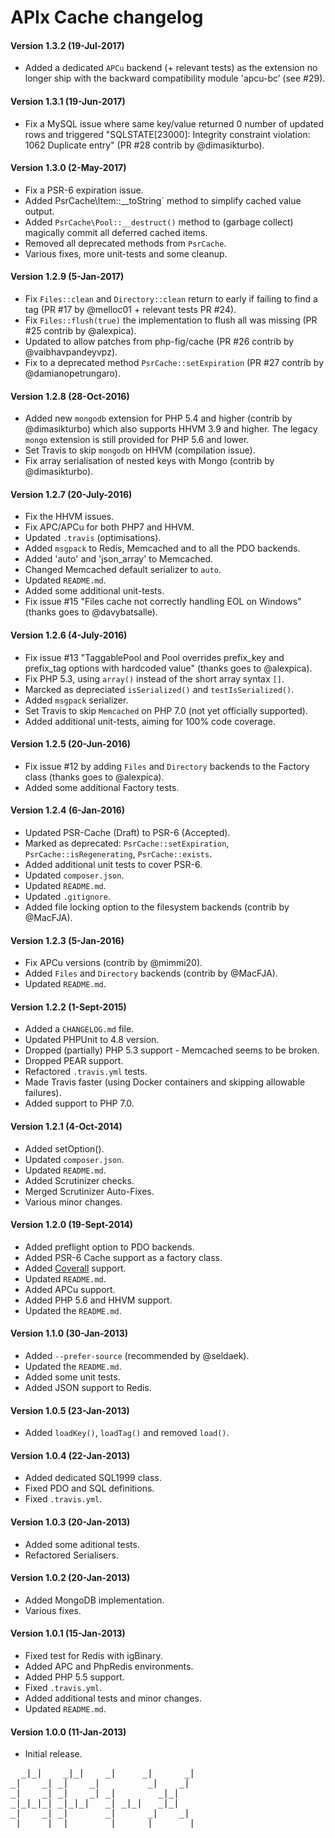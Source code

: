 # APIx Cache changelog

#### Version 1.3.2 (19-Jul-2017)
- Added a dedicated `APCu` backend (+ relevant tests) as the extension no longer ship with the backward compatibility module 'apcu-bc’ (see #29).

#### Version 1.3.1 (19-Jun-2017)
- Fix a MySQL issue where same key/value returned 0 number of updated rows and triggered "SQLSTATE[23000]: Integrity constraint violation: 1062 Duplicate entry" (PR #28 contrib by @dimasikturbo).

#### Version 1.3.0 (2-May-2017)
- Fix a PSR-6 expiration issue.
- Added PsrCache\Item::__toString` method to simplify cached value output.
- Added `PsrCache\Pool::__destruct()` method to (garbage collect) magically commit all deferred cached items.
- Removed all deprecated methods from `PsrCache`.
- Various fixes, more unit-tests and some cleanup.

#### Version 1.2.9 (5-Jan-2017)
- Fix `Files::clean` and `Directory::clean` return to early if failing to find a tag (PR #17 by @melloc01 + relevant tests PR #24).
- Fix `Files::flush(true)` the implementation to flush all was missing (PR #25 contrib by @alexpica).
- Updated to allow patches from php-fig/cache (PR #26 contrib by @vaibhavpandeyvpz).
- Fix to a deprecated method `PsrCache::setExpiration` (PR #27 contrib by @damianopetrungaro).

#### Version 1.2.8 (28-Oct-2016)
- Added new `mongodb` extension for PHP 5.4 and higher (contrib by @dimasikturbo) which also supports HHVM 3.9 and higher. The legacy `mongo` extension is still provided for PHP 5.6 and lower.
- Set Travis to skip `mongodb` on HHVM (compilation issue).
- Fix array serialisation of nested keys with Mongo (contrib by @dimasikturbo).

#### Version 1.2.7 (20-July-2016)
- Fix the HHVM issues.
- Fix APC/APCu for both PHP7 and HHVM.
- Updated `.travis` (optimisations).
- Added `msgpack` to Redis, Memcached and to all the PDO backends.  
- Added 'auto' and 'json_array' to Memcached.
- Changed Memcached default serializer to `auto`.
- Updated `README.md`.
- Added some additional unit-tests.
- Fix issue #15 "Files cache not correctly handling EOL on Windows" (thanks goes to @davybatsalle). 

#### Version 1.2.6 (4-July-2016)
- Fix issue #13 "TaggablePool and Pool overrides prefix_key and prefix_tag options with hardcoded value" (thanks goes to @alexpica). 
- Fix PHP 5.3, using `array()` instead of the short array syntax `[]`.
- Marcked as depreciated `isSerialized()` and `testIsSerialized()`.
- Added `msgpack` serializer.
- Set Travis to skip `Memcached` on PHP 7.0 (not yet officially supported).
- Added additional unit-tests, aiming for 100% code coverage.

#### Version 1.2.5 (20-Jun-2016)
- Fix issue #12 by adding `Files` and `Directory` backends to the Factory class (thanks goes to @alexpica). 
- Added some additional Factory tests.

#### Version 1.2.4 (6-Jan-2016)
- Updated PSR-Cache (Draft) to PSR-6 (Accepted).
- Marked as deprecated: `PsrCache::setExpiration`, `PsrCache::isRegenerating`, `PsrCache::exists`.
- Added additional unit tests to cover PSR-6.
- Updated `composer.json`.
- Updated `README.md`.
- Updated `.gitignore`.
- Added file locking option to the filesystem backends (contrib by @MacFJA).

#### Version 1.2.3 (5-Jan-2016)
- Fix APCu versions (contrib by @mimmi20).
- Added `Files` and `Directory` backends (contrib by @MacFJA).
- Updated `README.md`.

#### Version 1.2.2 (1-Sept-2015)
- Added a `CHANGELOG.md` file.
- Updated PHPUnit to 4.8 version.
- Dropped (partially) PHP 5.3 support - Memcached seems to be broken.
- Dropped PEAR support.
- Refactored `.travis.yml` tests.
- Made Travis faster (using Docker containers and skipping allowable failures).
- Added support to PHP 7.0.

#### Version 1.2.1 (4-Oct-2014)
- Added setOption().
- Updated `composer.json`.
- Updated `README.md`.
- Added Scrutinizer checks.
- Merged Scrutinizer Auto-Fixes.
- Various minor changes.

#### Version 1.2.0 (19-Sept-2014)
- Added preflight option to PDO backends.
- Added PSR-6 Cache support as a factory class.
- Added [Coverall](https://coveralls.io/github/frqnck/apix-cache) support.
- Updated `README.md`.
- Added APCu support.
- Added PHP 5.6 and HHVM support.
- Updated the `README.md`.

#### Version 1.1.0 (30-Jan-2013)
- Added `--prefer-source` (recommended by @seldaek).
- Updated the `README.md`.
- Added some unit tests.
- Added JSON support to Redis.

#### Version 1.0.5 (23-Jan-2013)
- Added `loadKey()`, `loadTag()` and removed `load()`.

#### Version 1.0.4 (22-Jan-2013)
- Added dedicated SQL1999 class.
- Fixed PDO and SQL definitions.
- Fixed `.travis.yml`. 

#### Version 1.0.3 (20-Jan-2013)
- Added some aditional tests.
- Refactored Serialisers.

#### Version 1.0.2 (20-Jan-2013)
- Added MongoDB implementation. 
- Various fixes. 

#### Version 1.0.1 (15-Jan-2013)
- Fixed test for Redis with igBinary.
- Added APC and PhpRedis environments.
- Added PHP 5.5 support.
- Fixed `.travis.yml`. 
- Added additional tests and minor changes.
- Updated `README.md`.

#### Version 1.0.0 (11-Jan-2013)
- Initial release.

<pre>
  _|_|    _|_|    _|     _|      _|
_|    _| _|    _|         _|    _|
_|    _| _|    _| _|        _|_|
_|_|_|_| _|_|_|   _| _|_|   _|_|
_|    _| _|       _|      _|    _|
_|    _| _|       _|     _|      _|
</pre>
